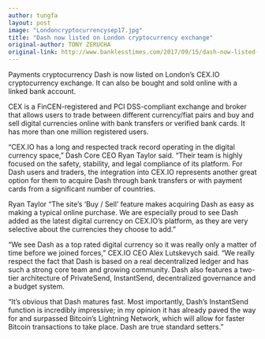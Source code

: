 ```yaml
---
author: tungfa
layout: post
image: "Londoncryptocurrencysep17.jpg"
title: "Dash now listed on London cryptocurrency exchange"
original-author: TONY ZERUCHA 
original-link: http://www.banklesstimes.com/2017/09/15/dash-now-listed-on-london-cryptocurrency-exchange/
---
```


Payments cryptocurrency Dash is now listed on London’s CEX.IO cryptocurrency exchange. It can also be bought and sold online with a linked bank account.

CEX is a FinCEN-registered and PCI DSS-compliant exchange and broker that allows users to trade between different currency/fiat pairs and buy and sell digital currencies online with bank transfers or verified bank cards. It has more than one million registered users.

“CEX.IO has a long and respected track record operating in the digital currency space,” Dash Core CEO Ryan Taylor said. “Their team is highly focused on the safety, stability, and legal compliance of its platform. For Dash users and traders, the integration into CEX.IO represents another great option for them to acquire Dash through bank transfers or with payment cards from a significant number of countries.


Ryan Taylor
“The site’s ‘Buy / Sell’ feature makes acquiring Dash as easy as making a typical online purchase. We are especially proud to see Dash added as the latest digital currency on CEX.IO’s platform, as they are very selective about the currencies they choose to add.”

“We see Dash as a top rated digital currency so it was really only a matter of time before we joined forces,” CEX.IO CEO Alex Lutskevych said. “We really respect the fact that Dash is based on a real decentralized ledger and has such a strong core team and growing community. Dash also features a two-tier architecture of PrivateSend, InstantSend, decentralized governance and a budget system.

“It’s obvious that Dash matures fast. Most importantly, Dash’s InstantSend function is incredibly impressive; in my opinion it has already paved the way for and surpassed Bitcoin’s Lightning Network, which will allow for faster Bitcoin transactions to take place. Dash are true standard setters.”
